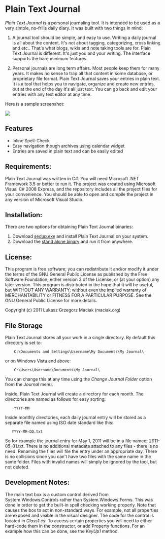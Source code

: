 Plain Text Journal
==================

*Plain Text Journal* is a personal journaling tool. It is intended to be used as a very simple, no-frills daily diary. It was built with two things in mind:

1. A journal tool should be simple, and easy to use. Writing a daily journal is all about the content. It's not about tagging, categorizing, cross linking and etc.. That's what blogs, wikis and note taking tools are for. Plain Text Journal is different. It's just you and your writing. The interface supports the bare minimum features.

2. Personal journals are long term affairs. Most people keep them for many years. It makes no sense to trap all that content in some database, or proprietary file format. Plain Text Journal saves your entries in plain text. It is a tool that helps you to navigate, organize and create new entries, but at the end of the day it's all just text. You can go back and edit your entries with any text editor at any time.

Here is a sample screenshot:

<img src="http://maciak.org/tools/plaintextjournal/plaintextjournal.jpg">

Features
--------

- Inline Spell-Check
- Easy navigation though archives using calendar widget
- Entries are saved in plain text and can be easily edited

Requirements:
-------------

Plain Text Journal was written in C#. You will need Microsoft .NET Framework 3.5 or better to run it. The project was created using Microsoft Visual C# 2008 Express, and the repository includes all the project files for your convenience. You should be able to open and compile the project in any version of Microsoft Visual Studio.

Installation:
-------------

There are two options for obtaining Plain Text Journal binaries:

1. Download <a href="http://maciakl.github.com/Plain-Text-Journal/setup.exe">sedup.exe</a> and install Plain Text Journal on your system.
2. Download the <a href="http://maciakl.github.com/Plain-Text-Journal/Journal.exe">stand alone binary</a> and run it from anywhere.


License:
--------

This program is free software; you can redistribute it and/or modify it under the terms of the GNU General Public License as published by the Free Software Foundation; either version 3 of the License, or (at your option) any later version. This program is distributed in the hope that it will be useful, but WITHOUT ANY WARRANTY; without even the implied warranty of MERCHANTABILITY or FITNESS FOR A PARTICULAR PURPOSE. See the GNU General Public License for more details.

Copyright (c) 2011 Lukasz Grzegorz Maciak (maciak.org)

File Storage
------------

Plain Text Journal stores all your work in a single directory. By default this directory is set to:

        C:\Documents and Settings\Username\My Documents\My Journal\

or on Windows Vista and above:

        C:\Users\Username\Documents\My Journal\

You can change this at any time using the _Change Journal Folder_ option from the _Journal_ menu.

Inside, Plain Text Journal will create a directory for each month. The directories are named as follows for easy sorting:

        YYYY-MM

Inside monthly directories, each daily journal entry will be stored as a separate file named using ISO date standard like this:

       YYYY-MM-DD.txt

So for example the journal entry for May 1, 2011 will be in a file named: 2011-05-01.txt. There is no additional metadata attached to any files - there is no need. Renaming the files will file the entry under an appropriate day. There is no collisions since you can't have two files with the same name in the same folder. Files with invalid names will simply be ignored by the tool, but not deleted.

Development Notes:
------------------

The main text box is a custom control derived from System.Windows.Controls rather than System.Windows.Forms. This was done in order to get the built-in spell checking working properly. Note that causes the box to act in non-standard ways. For example, not all properties are exposed and visible in the visual designer. The code for the control is located in _Class1.cs_. To access certain properties you will need to either hard-code them in the constructor, or add Property functions. For an example how this can be done, see the _KeyUp1_ method.


